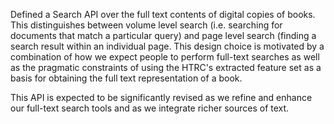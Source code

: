 Defined a Search API over the full text contents of digital copies of books. This distinguishes between volume level search (i.e. searching for documents that match a particular query) and page level search (finding a search result within an individual page. This design choice is motivated by a combination of how we expect people to perform full-text searches as well as the pragmatic constraints of using the HTRC's extracted feature set as a basis for obtaining the full text representation of a book.

This API is expected to be significantly revised as we refine and enhance our full-text search tools and as we integrate richer sources of text.